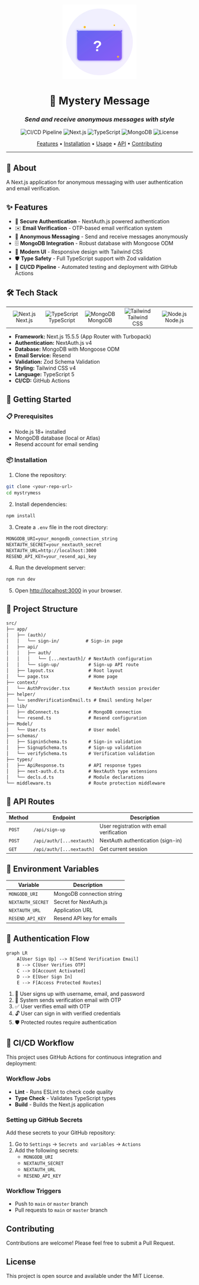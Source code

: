 <div align="center">
  
  <img src="./public/logo.svg" alt="Mystery Message Logo" width="200" height="200">
  
  # 🔮 Mystery Message
  
  ### *Send and receive anonymous messages with style*
  
  ![CI/CD Pipeline](https://github.com/YOUR_USERNAME/YOUR_REPO/workflows/CI/CD%20Pipeline/badge.svg)
  ![Next.js](https://img.shields.io/badge/Next.js-15.5.5-black?style=flat&logo=next.js)
  ![TypeScript](https://img.shields.io/badge/TypeScript-5.0-blue?style=flat&logo=typescript)
  ![MongoDB](https://img.shields.io/badge/MongoDB-Latest-green?style=flat&logo=mongodb)
  ![License](https://img.shields.io/badge/License-MIT-yellow.svg)
  
  [Features](#features) • [Installation](#installation) • [Usage](#usage) • [API](#api-routes) • [Contributing](#contributing)
  
</div>

---

## 📖 About

A Next.js application for anonymous messaging with user authentication and email verification.

## ✨ Features

- 🔐 **Secure Authentication** - NextAuth.js powered authentication
- ✉️ **Email Verification** - OTP-based email verification system
- 💬 **Anonymous Messaging** - Send and receive messages anonymously
- 🗄️ **MongoDB Integration** - Robust database with Mongoose ODM
- 🎨 **Modern UI** - Responsive design with Tailwind CSS
- 🛡️ **Type Safety** - Full TypeScript support with Zod validation
- 🚀 **CI/CD Pipeline** - Automated testing and deployment with GitHub Actions

## 🛠️ Tech Stack

<table>
  <tr>
    <td align="center" width="96">
      <img src="https://skillicons.dev/icons?i=nextjs" width="48" height="48" alt="Next.js" />
      <br>Next.js
    </td>
    <td align="center" width="96">
      <img src="https://skillicons.dev/icons?i=typescript" width="48" height="48" alt="TypeScript" />
      <br>TypeScript
    </td>
    <td align="center" width="96">
      <img src="https://skillicons.dev/icons?i=mongodb" width="48" height="48" alt="MongoDB" />
      <br>MongoDB
    </td>
    <td align="center" width="96">
      <img src="https://skillicons.dev/icons?i=tailwind" width="48" height="48" alt="Tailwind" />
      <br>Tailwind CSS
    </td>
    <td align="center" width="96">
      <img src="https://skillicons.dev/icons?i=nodejs" width="48" height="48" alt="Node.js" />
      <br>Node.js
    </td>
  </tr>
</table>

- **Framework:** Next.js 15.5.5 (App Router with Turbopack)
- **Authentication:** NextAuth.js v4
- **Database:** MongoDB with Mongoose ODM
- **Email Service:** Resend
- **Validation:** Zod Schema Validation
- **Styling:** Tailwind CSS v4
- **Language:** TypeScript 5
- **CI/CD:** GitHub Actions

## 🚀 Getting Started

### 📋 Prerequisites

- Node.js 18+ installed
- MongoDB database (local or Atlas)
- Resend account for email sending

### 📦 Installation

1. Clone the repository:
```bash
git clone <your-repo-url>
cd mystrymess
```

2. Install dependencies:
```bash
npm install
```

3. Create a `.env` file in the root directory:
```env
MONGODB_URI=your_mongodb_connection_string
NEXTAUTH_SECRET=your_nextauth_secret
NEXTAUTH_URL=http://localhost:3000
RESEND_API_KEY=your_resend_api_key
```

4. Run the development server:
```bash
npm run dev
```

5. Open [http://localhost:3000](http://localhost:3000) in your browser.

## 📁 Project Structure

```
src/
├── app/
│   ├── (auth)/
│   │   └── sign-in/          # Sign-in page
│   ├── api/
│   │   ├── auth/
│   │   │   └── [...nextauth]/ # NextAuth configuration
│   │   └── sign-up/           # Sign-up API route
│   ├── layout.tsx             # Root layout
│   └── page.tsx               # Home page
├── context/
│   └── AuthProvider.tsx       # NextAuth session provider
├── helper/
│   └── sendVerificationEmail.ts # Email sending helper
├── lib/
│   ├── dbConnect.ts           # MongoDB connection
│   └── resend.ts              # Resend configuration
├── Model/
│   └── User.ts                # User model
├── schemas/
│   ├── SigninSchema.ts        # Sign-in validation
│   ├── SignupSchema.ts        # Sign-up validation
│   └── verifySchema.ts        # Verification validation
├── types/
│   ├── ApiResponse.ts         # API response types
│   ├── next-auth.d.ts         # NextAuth type extensions
│   └── decls.d.ts             # Module declarations
└── middleware.ts              # Route protection middleware
```

## 🔌 API Routes

| Method | Endpoint | Description |
|--------|----------|-------------|
| `POST` | `/api/sign-up` | User registration with email verification |
| `POST` | `/api/auth/[...nextauth]` | NextAuth authentication (sign-in) |
| `GET` | `/api/auth/[...nextauth]` | Get current session |

## 🔐 Environment Variables

| Variable | Description |
|----------|-------------|
| `MONGODB_URI` | MongoDB connection string |
| `NEXTAUTH_SECRET` | Secret for NextAuth.js |
| `NEXTAUTH_URL` | Application URL |
| `RESEND_API_KEY` | Resend API key for emails |

## 🔄 Authentication Flow

```mermaid
graph LR
    A[User Sign Up] --> B[Send Verification Email]
    B --> C[User Verifies OTP]
    C --> D[Account Activated]
    D --> E[User Sign In]
    E --> F[Access Protected Routes]
```

1. 📝 User signs up with username, email, and password
2. 📧 System sends verification email with OTP
3. ✅ User verifies email with OTP
4. 🔓 User can sign in with verified credentials
5. 🛡️ Protected routes require authentication

## 🤖 CI/CD Workflow

This project uses GitHub Actions for continuous integration and deployment:

### Workflow Jobs

- **Lint** - Runs ESLint to check code quality
- **Type Check** - Validates TypeScript types
- **Build** - Builds the Next.js application

### Setting up GitHub Secrets

Add these secrets to your GitHub repository:

1. Go to `Settings` → `Secrets and variables` → `Actions`
2. Add the following secrets:
   - `MONGODB_URI`
   - `NEXTAUTH_SECRET`
   - `NEXTAUTH_URL`
   - `RESEND_API_KEY`

### Workflow Triggers

- Push to `main` or `master` branch
- Pull requests to `main` or `master` branch

## Contributing

Contributions are welcome! Please feel free to submit a Pull Request.

## License

This project is open source and available under the MIT License.
